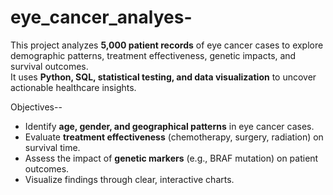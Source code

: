 # eye_cancer_analyes-
This project analyzes **5,000 patient records** of eye cancer cases to explore demographic patterns, treatment effectiveness, genetic impacts, and survival outcomes.  
It uses **Python, SQL, statistical testing, and data visualization** to uncover actionable healthcare insights.

Objectives--
- Identify **age, gender, and geographical patterns** in eye cancer cases.
- Evaluate **treatment effectiveness** (chemotherapy, surgery, radiation) on survival time.
- Assess the impact of **genetic markers** (e.g., BRAF mutation) on patient outcomes.
- Visualize findings through clear, interactive charts.
